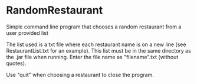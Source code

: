 # RandomRestaurant
Simple command line program that chooses a random restaurant from a user provided list

The list used is a txt file where each restaurant name is on a new line (see RestaurantList.txt for an example). This list must be in the same directory as the .jar file when running. Enter the file name as "filename".txt (without quotes).

Use "quit" when choosing a restaurant to close the program.
